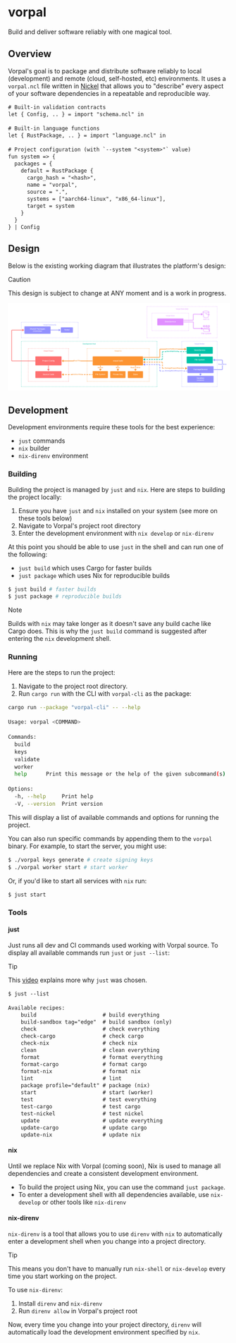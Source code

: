 # vorpal

Build and deliver software reliably with one magical tool.

## Overview

Vorpal's goal is to package and distribute software reliably to local (development) and remote (cloud, self-hosted, etc) environments. It uses a `vorpal.ncl` file written in [Nickel](https://nickel-lang.org/) that allows you to "describe" every aspect of your software dependencies in a repeatable and reproducible way.

```nickel
# Built-in validation contracts
let { Config, .. } = import "schema.ncl" in

# Built-in language functions
let { RustPackage, .. } = import "language.ncl" in

# Project configuration (with `--system "<system>"` value)
fun system => {
  packages = {
    default = RustPackage {
      cargo_hash = "<hash>",
      name = "vorpal",
      source = ".",
      systems = ["aarch64-linux", "x86_64-linux"],
      target = system
    }
  }
} | Config
```

## Design

Below is the existing working diagram that illustrates the platform's design:

> [!CAUTION]
> This design is subject to change at ANY moment and is a work in progress.

![vorpal](./vorpal.png)

## Development

Development environments require these tools for the best experience:

- `just` commands
- `nix` builder
- `nix-direnv` environment

### Building

Building the project is managed by `just` and `nix`. Here are steps to building the project locally:

1. Ensure you have `just` and `nix` installed on your system (see more on these tools below)
2. Navigate to Vorpal's project root directory
3. Enter the development environment with `nix develop` or `nix-direnv`

At this point you should be able to use `just` in the shell and can run one of the following:

- `just build` which uses Cargo for faster builds
- `just package` which uses Nix for reproducible builds

```bash
$ just build # faster builds
$ just package # reproducible builds
```

> [!NOTE]
> Builds with `nix` may take longer as it doesn't save any build cache like Cargo does. This is why the `just build` command is suggested after entering the `nix` development shell.

### Running

Here are the steps to run the project:

1. Navigate to the project root directory.
2. Run `cargo run` with the CLI with `vorpal-cli` as the package:

```bash
cargo run --package "vorpal-cli" -- --help

Usage: vorpal <COMMAND>

Commands:
  build
  keys
  validate
  worker
  help      Print this message or the help of the given subcommand(s)

Options:
  -h, --help     Print help
  -V, --version  Print version
```

This will display a list of available commands and options for running the project.

You can also run specific commands by appending them to the `vorpal` binary. For example, to start the server, you might use:

```bash
$ ./vorpal keys generate # create signing keys
$ ./vorpal worker start # start worker
```

Or, if you'd like to start all services with `nix` run:

```bash
$ just start
```

### Tools

#### just

Just runs all dev and CI commands used working with Vorpal source. To display all available commands run `just` or `just --list`:

> [!TIP]
> This [video](https://www.youtube.com/watch?v=2CKX2epvAtY) explains more why `just` was chosen.

```
$ just --list

Available recipes:
    build                     # build everything
    build-sandbox tag="edge"  # build sandbox (only)
    check                     # check everything
    check-cargo               # check cargo
    check-nix                 # check nix
    clean                     # clean everything
    format                    # format everything
    format-cargo              # format cargo
    format-nix                # format nix
    lint                      # lint
    package profile="default" # package (nix)
    start                     # start (worker)
    test                      # test everything
    test-cargo                # test cargo
    test-nickel               # test nickel
    update                    # update everything
    update-cargo              # update cargo
    update-nix                # update nix
```

#### nix

Until we replace Nix with Vorpal (coming soon), Nix is used to manage all dependencies and create a consistent development environment.

- To build the project using Nix, you can use the command `just package`.
- To enter a development shell with all dependencies available, use `nix-develop` or other tools like `nix-direnv`

#### nix-direnv

`nix-direnv` is a tool that allows you to use `direnv` with `nix` to automatically enter a development shell when you change into a project directory.

> [!TIP]
> This means you don't have to manually run `nix-shell` or `nix-develop` every time you start working on the project.

To use `nix-direnv`:

1. Install `direnv` and `nix-direnv`
2. Run `direnv allow` in Vorpal's project root

Now, every time you change into your project directory, `direnv` will automatically load the development environment specified by `nix`.
